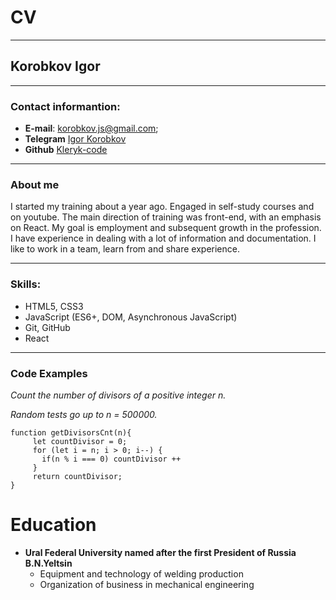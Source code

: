 # CV

***

## Korobkov Igor

***

### Contact informantion:

* **E-mail**: korobkov.js@gmail.com;
* **Telegram** [Igor Korobkov](https://t.me/+tdryKKR5x41mNWQy)
* **Github** [Kleryk-code](https://github.com/Kleryk-code)

***

### About me

I started my training about a year ago. Engaged in self-study courses and on youtube. The main direction of training was front-end, with an emphasis on React.
My goal is employment and subsequent growth in the profession. I have experience in dealing with a lot of information and documentation. I like to work in a team, learn from and share experience. 

***

### Skills:

* HTML5, CSS3
* JavaScript (ES6+, DOM, Asynchronous JavaScript)
* Git, GitHub
* React

***

### Code Examples

_Count the number of divisors of a positive integer n._

_Random tests go up to n = 500000._

```
function getDivisorsCnt(n){
     let countDivisor = 0;
     for (let i = n; i > 0; i--) {
       if(n % i === 0) countDivisor ++
     }
     return countDivisor;
}
```

# Education

* **Ural Federal University named after the first President of Russia B.N.Yeltsin**
  - Equipment and technology of welding production
  - Organization of business in mechanical engineering
